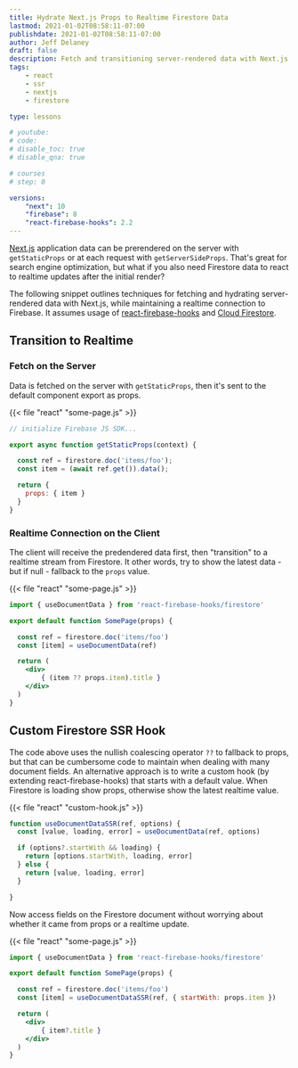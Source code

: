 ```yaml
---
title: Hydrate Next.js Props to Realtime Firestore Data
lastmod: 2021-01-02T08:58:11-07:00
publishdate: 2021-01-02T08:58:11-07:00
author: Jeff Delaney
draft: false
description: Fetch and transitioning server-rendered data with Next.js to realtime Firestore data. 
tags: 
    - react
    - ssr
    - nextjs
    - firestore

type: lessons

# youtube: 
# code: 
# disable_toc: true
# disable_qna: true

# courses
# step: 0

versions: 
    "next": 10
    "firebase": 8
    "react-firebase-hooks": 2.2
---
```


[Next.js](https://nextjs.org/docs/basic-features/data-fetching) application data can be prerendered on the server with `getStaticProps` or at each request with `getServerSideProps`. That's great for search engine optimization, but what if you also need Firestore data to react to realtime updates after the initial render? 

The following snippet outlines techniques for fetching and hydrating server-rendered data with Next.js, while maintaining a realtime connection to Firebase. It assumes usage of [react-firebase-hooks](https://github.com/CSFrequency/react-firebase-hooks) and [Cloud Firestore](/tags/firestore). 


## Transition to Realtime

### Fetch on the Server

Data is fetched on the server with `getStaticProps`, then it's sent to the default component export as props.  

{{< file "react" "some-page.js" >}}
```jsx
// initialize Firebase JS SDK...

export async function getStaticProps(context) {

  const ref = firestore.doc('items/foo');
  const item = (await ref.get()).data();

  return {
    props: { item }
  }
}
```

### Realtime Connection on the Client

The client will receive the predendered data first, then "transition" to a realtime stream from Firestore. It other words, try to show the latest data - but if null - fallback to the `props` value. 

{{< file "react" "some-page.js" >}}
```jsx
import { useDocumentData } from 'react-firebase-hooks/firestore'

export default function SomePage(props) {

  const ref = firestore.doc('items/foo')
  const [item] = useDocumentData(ref)

  return (
    <div>
        { (item ?? props.item).title }
    </div>
  )
}
```

## Custom Firestore SSR Hook

The code above uses the nullish coalescing operator `??` to fallback to props, but that can be cumbersome code to maintain when dealing with many document fields. An alternative approach is to write a custom hook (by extending react-firebase-hooks) that starts with a default value. When Firestore is loading show props, otherwise show the latest realtime value. 


{{< file "react" "custom-hook.js" >}}
```jsx
function useDocumentDataSSR(ref, options) {
  const [value, loading, error] = useDocumentData(ref, options)

  if (options?.startWith && loading) {
    return [options.startWith, loading, error]
  } else {
    return [value, loading, error]
  }

}
```

Now access fields on the Firestore document without worrying about whether it came from props or a realtime update. 

{{< file "react" "some-page.js" >}}
```jsx
import { useDocumentData } from 'react-firebase-hooks/firestore'

export default function SomePage(props) {

  const ref = firestore.doc('items/foo')
  const [item] = useDocumentDataSSR(ref, { startWith: props.item })

  return (
    <div>
        { item?.title }
    </div>
  )
}
```